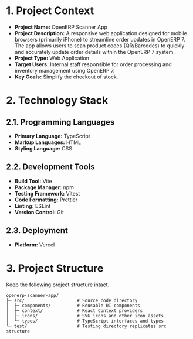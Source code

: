 # 1. Project Context

- **Project Name:** OpenERP Scanner App
- **Project Description:** A responsive web application designed for mobile browsers (primarily iPhone) to streamline order updates in OpenERP 7. The app allows users to scan product codes (QR/Barcodes) to quickly and accurately update order details within the OpenERP 7 system.
- **Project Type:** Web Application
- **Target Users:** Internal staff responsible for order processing and inventory management using OpenERP 7.
- **Key Goals:** Simplify the checkout of stock.

# 2. Technology Stack

## 2.1. Programming Languages

- **Primary Language:** TypeScript
- **Markup Languages:** HTML
- **Styling Language:** CSS

## 2.2. Development Tools

- **Build Tool:** Vite
- **Package Manager:** npm
- **Testing Framework:** Vitest
- **Code Formatting:** Prettier
- **Linting:** ESLint
- **Version Control:** Git

## 2.3. Deployment

- **Platform:** Vercel

# 3. Project Structure

Keep the following project structure intact.

```
openerp-scanner-app/
├─ src/                    # Source code directory
│  ├─ components/          # Reusable UI components
│  ├─ context/             # React Context providers
│  ├─ icons/               # SVG icons and other icon assets
│  └─ types/               # TypeScript interfaces and types
└─ test/                   # Testing directory replicates src structure
```

